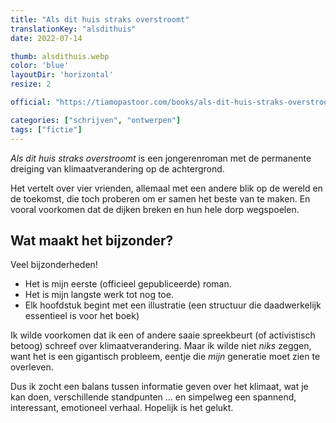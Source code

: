 ```yaml
---
title: "Als dit huis straks overstroomt"
translationKey: "alsdithuis"
date: 2022-07-14

thumb: alsdithuis.webp
color: 'blue'
layoutDir: 'horizontal'
resize: 2

official: "https://tiamopastoor.com/books/als-dit-huis-straks-overstroomt"

categories: ["schrijven", "ontwerpen"]
tags: ["fictie"]
---
```


_Als dit huis straks overstroomt_ is een jongerenroman met de permanente dreiging van klimaatverandering op de achtergrond. 

Het vertelt over vier vrienden, allemaal met een andere blik op de wereld en de toekomst, die toch proberen om er samen het beste van te maken. En vooral voorkomen dat de dijken breken en hun hele dorp wegspoelen.

## Wat maakt het bijzonder?
Veel bijzonderheden!
* Het is mijn eerste (officieel gepubliceerde) roman. 
* Het is mijn langste werk tot nog toe.
* Elk hoofdstuk begint met een illustratie (een structuur die daadwerkelijk essentieel is voor het boek)

Ik wilde voorkomen dat ik een of andere saaie spreekbeurt (of activistisch betoog) schreef over klimaatverandering. Maar ik wilde niet _niks_ zeggen, want het is een gigantisch probleem, eentje die _mijn_ generatie moet zien te overleven. 

Dus ik zocht een balans tussen informatie geven over het klimaat, wat je kan doen, verschillende standpunten ... en simpelweg een spannend, interessant, emotioneel verhaal. Hopelijk is het gelukt.

